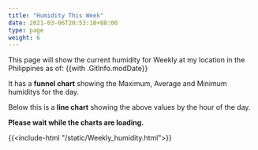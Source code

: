 ```yaml
---
title: "Humidity This Week"
date: 2021-03-06T20:53:10+08:00
type: page
weight: 6
---
```

This page will show the current humidity for Weekly at my location in the Philippines as of: {{with .GitInfo.modDate}}

It has a **funnel chart** showing the Maximum, Average and Minimum humiditys for the day.

Below this is a **line chart** showing the above values by the hour of the day.

**Please wait while the charts are loading.**

{{<include-html "/static/Weekly_humidity.html">}}

